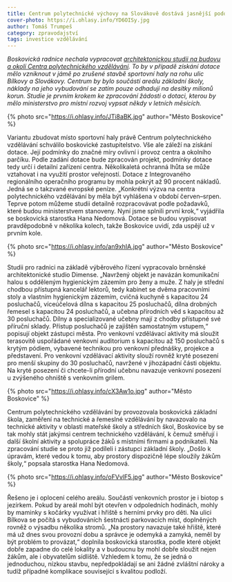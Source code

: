 ```yaml
---
title: Centrum polytechnické výchovy na Slovákově dostává jasnější podobu
cover-photo: https://i.ohlasy.info/YD6OISy.jpg
author: Tomáš Trumpeš
category: zpravodajství
tags: investice vzdělávání
---
```


*Boskovická radnice nechala vypracovat [architektonickou studii na budovu a okolí Centra polytechnického vzdělávání](http://data.ohlasy.info/2016/studie-centrum-technicke-vychovy.pdf). To by v případě získání dotace mělo vzniknout v jámě po zrušené stavbě sportovní haly na rohu ulic Bílkovy a Slovákovy. Centrum by bylo součástí areálu základní školy, náklady na jeho vybudování se zatím pouze odhadují na desítky milionů korun. Studie je prvním krokem ke zpracování žádosti o dotaci, kterou by mělo ministerstvo pro místní rozvoj vypsat někdy v letních měsících.*

{% photo src="https://i.ohlasy.info/JTi8aBK.jpg" author="Město Boskovice" %}

Variantu zbudovat místo sportovní haly právě Centrum polytechnického vzdělávání schválilo boskovické zastupitelstvo. Vše ale záleží na získání dotace. Její podmínky do značné míry ovlivní i provoz centra a okolního parčíku. Podle zadání dotace bude zpracován projekt, podmínky dotace tedy určí i detailní zařízení centra. Několikaletá ochranná lhůta se může vztahovat i na využití prostor veřejností. Dotace z Integrovaného regionálního operačního programu by mohla pokrýt až 90 procent nákladů. Jedná se o takzvané evropské peníze. „Konkrétní výzva na centra polytechnického vzdělávání by měla být vyhlášena v období červen–srpen. Teprve potom můžeme studii detailně rozpracovávat podle požadavků, které budou ministerstvem stanoveny. Nyní jsme splnili první krok,“ vyjádřila se boskovická starostka Hana Nedomová. Dotace se budou vypisovat pravděpodobně v několika kolech, takže Boskovice uvidí, zda uspějí už v prvním kole.

{% photo src="https://i.ohlasy.info/an9xhIA.jpg" author="Město Boskovice" %}

Studii pro radnici na základě výběrového řízení vypracovalo brněnské architektonické studio Dimense. „Navržený objekt je navázán komunikační halou s odděleným hygienickým zázemím pro ženy a muže. Z haly je střední chodbou přístupná kancelář lektorů, tedy kabinet se dvěma pracovními stoly a vlastním hygienickým zázemím, cvičná kuchyně s kapacitou 24 posluchačů, víceúčelová dílna s kapacitou 25 posluchačů, dílna drobných řemesel s kapacitou 24 posluchačů, a učebna přírodních věd s kapacitou až 30 posluchačů. Dílny a specializované učebny mají z chodby přístupné své příruční sklady. Přístup posluchačů je zajištěn samostatným vstupem,“ popisují objekt zástupci města. 
Pro venkovní vzdělávací aktivity má sloužit terasovitě uspořádané venkovní auditorium s kapacitou až 150 posluchačů s krytým pódiem, vybavené technikou pro venkovní přednášky, projekce a představení. Pro venkovní vzdělávací aktivity slouží rovněž kryté posezení pro menší skupiny do 30 posluchačů, navržené v jihozápadní části objektu. Na kryté posezení či chcete-li přírodní učebnu navazuje venkovní posezení u zvýšeného ohniště s venkovním grilem.

{% photo src="https://i.ohlasy.info/cX3Aw1o.jpg" author="Město Boskovice" %}

Centrum polytechnického vzdělávání by provozovala boskovická základní škola, zaměření na technické a řemeslné vzdělávání by navazovalo na technické aktivity v oblasti mateřské školy a středních škol, Boskovice by se tak mohly stát jakýmsi centrem technického vzdělávání, k čemuž směřují i další školní aktivity a spolupráce žáků s místními firmami a podnikateli. Na zpracování studie se proto již podíleli i zástupci základní školy. „Došlo k úpravám, které vedou k tomu, aby prostory dispozičně lépe sloužily žákům školy,“ popsala starostka Hana Nedomová.

{% photo src="https://i.ohlasy.info/oFVvlF5.jpg" author="Město Boskovice" %}

Řešeno je i oplocení celého areálu. Součástí venkovních prostor je i biotop s jezírkem. Pokud by areál mohl být otevřen v odpoledních hodinách, mohly by maminky s kočárky využívat i hřiště s herními prvky pro děti. Na ulici Bílkova se počítá s vybudováních šestnácti parkovacích míst, doplněných rovněž o výsadbu několika stromů. „Na prostory navazuje také hřiště, které má už dnes svou provozní dobu a správce je odemyká a zamyká, neměl by být problém to provázat,“ doplnila boskovická starostka, podle které objekt dobře zapadne do celé lokality a v budoucnu by mohl dobře sloužit nejen žákům, ale i obyvatelům sídliště. Vzhledem k tomu, že se jedná o jednoduchou, nízkou stavbu, nepředpokládají se ani žádné zvláštní nároky a tudíž případné komplikace související s kvalitou podloží.
